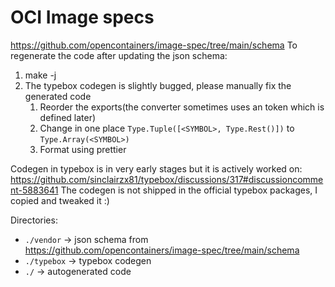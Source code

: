 # OCI Image specs

https://github.com/opencontainers/image-spec/tree/main/schema
To regenerate the code after updating the json schema:

1. make -j
1. The typebox codegen is slightly bugged, please manually fix the generated code
   1. Reorder the exports(the converter sometimes uses an token which is defined later)
   1. Change in one place `Type.Tuple([<SYMBOL>, Type.Rest()])` to `Type.Array(<SYMBOL>)`
   1. Format using prettier

Codegen in typebox is in very early stages but it is actively worked on: https://github.com/sinclairzx81/typebox/discussions/317#discussioncomment-5883641
The codegen is not shipped in the official typebox packages, I copied and tweaked it :)

Directories:

- `./vendor` -> json schema from https://github.com/opencontainers/image-spec/tree/main/schema
- `./typebox` -> typebox codegen
- `./` -> autogenerated code
